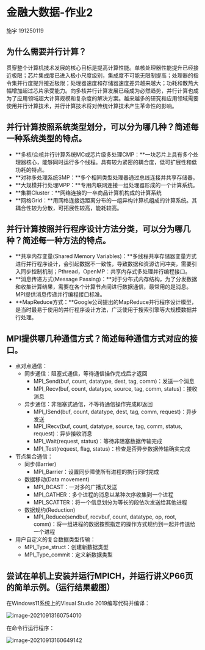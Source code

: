 # 金融大数据-作业2

施宇 191250119

## 为什么需要并行计算？

贯穿整个计算机技术发展的核心目标是提高计算性能。单核处理器性能提升已经接近极限；芯片集成度已进入极小尺度级别，集成度不可能无限制提高；处理器的指令集并行度提升接近极限；处理器速度和存储器速度差异越来越大；功耗和散热大幅增加超过芯片承受能力。向多核并行计算发展已经成为必然趋势，并行计算也成为了应用领域超大计算规模和复杂度的解决方案。越来越多的研究和应用领域需要使用并行计算技术，并行计算技术将对传统计算技术产生革命性的影响。

## 并行计算按照系统类型划分，可以分为哪几种？简述每一种系统类型的特点。

- **多核/众核并行计算系统MC或芯片级多处理CMP：**一块芯片上具有多个处理器核心，能够同时运行多个线程。具有较为紧密的耦合度，低可扩展性和低功耗的特点。
- **对称多处理系统SMP：**多个相同类型处理器通过总线连接并共享存储器。
- **大规模并行处理MPP：**专用内联网连接一组处理器形成的一个计算系统。
- **集群Cluster：**网络连接的一卒商品计算机构成的计算系统
- **网格Grid：**用网格连接远距离分布的一组异构计算机组成的计算系统。其耦合性较为分散，可拓展性较高，能耗较高。

## 并行计算按照并行程序设计方法分类，可以分为哪几种？简述每一种方法的特点。

- **共享内存变量(Shared Memory Variables)：**多线程共享存储器变量方式进行并行程序设计，会引起数据不一致性，导致数据和资源访问冲突，需要引入同步控制机制；Pthread，OpenMP：共享内存式多处理并行编程接口。
- **消息传递方式(Message Passing)：**对于分布式内存结构，为了分发数据和收集计算结果，需要在各个计算节点间进行数据通信，最常用的是消息。MPI提供消息传递并行编程接口标准。
- **MapReduce方式：**Google公司提出的MapReduce并行程序设计模型，是当时最易于使用的并行程序设计方法，广泛使用于搜索引擎等大规模数据并行处理。

## MPI提供哪几种通信方式？简述每种通信方式对应的接口。

- 点对点通信：
  - 同步通信：阻塞式通信，等待通信操作完成后才返回
    - MPI_Send(buf, count, datatype, dest, tag, comm)：发送一个消息
    - MPI_Recv(buf, count, datatype, source, tag, comm, status)：接收消息
  - 异步通信：非阻塞式通信，不等待通信操作完成即返回
    - MPI_ISend(buf, count, datatype, dest, tag, comm, request)：异步发送
    - MPI_IRecv(buf, count, datatype, source, tag, comm, status, request)：异步接收消息
    - MPI_Wait(request, status)：等待非阻塞数据传输完成
    - MPI_Test(request, flag, status)：检查是否异步数据传输确实完成
- 节点集合通信：
  - 同步(Barrier)
    - MPI_Barrier：设置同步障使所有进程的执行同时完成
  - 数据移动(Data movement)
    - MPI_BCAST：一对多的广播式发送
    - MPI_GATHER：多个进程的消息以某种次序收集到一个进程
    - MPI_SCATTER：将一个信息划分为等长的段依次发送给其他进程
  - 数据规约(Reduction)
    - MPI_Reduce(sendbuf, recvbuf, count, datatype, op, root, comm)：将一组进程的数据按照指定的操作方式规约到一起并传送给一个进程
- 用户自定义的复合数据类型传输：
  - MPI_Type_struct：创建新数据类型
  - MPI_Type_commit：定义新数据类型

## 尝试在单机上安装并运行MPICH，并运行讲义P66页的简单示例。（运行结果截图）

在Windows11系统上的Visual Studio 2019编写代码并编译：

![image-20210913160754010](C:\Users\86137\AppData\Roaming\Typora\typora-user-images\image-20210913160754010.png)

在命令行运行程序：

![image-20210913160649142](C:\Users\86137\AppData\Roaming\Typora\typora-user-images\image-20210913160649142.png)

